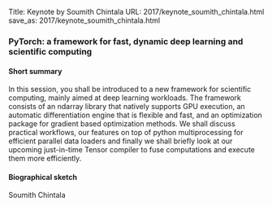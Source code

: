 Title: Keynote by Soumith Chintala
URL: 2017/keynote_soumith_chintala.html
save_as: 2017/keynote_soumith_chintala.html


### PyTorch: a framework for fast, dynamic deep learning and scientific computing

#### Short summary

In this session, you shall be introduced to a new framework for scientific computing, mainly
aimed at deep learning workloads. The framework consists of an ndarray library that natively
supports GPU execution, an automatic differentiation engine that is flexible and fast, and
an optimization package for gradient based optimization methods. We shall discuss practical
workflows, our features on top of python multiprocessing for efficient parallel data loaders
and finally we shall briefly look at our upcoming just-in-time Tensor compiler to fuse
computations and execute them more efficiently.

#### Biographical sketch

Soumith Chintala
